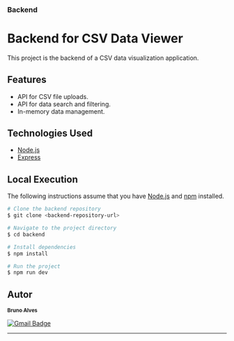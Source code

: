 
### Backend

# Backend for CSV Data Viewer

This project is the backend of a CSV data visualization application.

## Features

- API for CSV file uploads.
- API for data search and filtering.
- In-memory data management.

## Technologies Used

- [Node.js](https://nodejs.org/en/)
- [Express](https://expressjs.com/)

## Local Execution

The following instructions assume that you have [Node.js](https://nodejs.org/en/) and [npm](https://www.npmjs.com/) installed.

```bash
# Clone the backend repository
$ git clone <backend-repository-url>

# Navigate to the project directory
$ cd backend

# Install dependencies
$ npm install

# Run the project
$ npm run dev
```

## Autor

<a href="https://www.linkedin.com/in/brunoalou/" target=”_blank”>
 <sub><b>Bruno Alves</b></sub></a> <a href="https://www.linkedin.com/in/brunoalou/" title="LinkedIn"></a>
 <br />
 
[![Gmail Badge](https://img.shields.io/badge/-bruunieng@gmail.com-c14438?style=flat-square&logo=Gmail&logoColor=white&link=mailto:bruunieng@gmail.com)](mailto:bruunieng@gmail.com)

---
